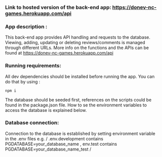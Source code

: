  ### Link to hosted version of the back-end app: https://donev-nc-games.herokuapp.com/api  



 ### App description :
 This back-end app provides API handling and requests to the database. Viewing, adding, updating or deleting reviews/comments is managed through 
 different URLs. More info on the functions and the APIs can be found at https://donev-nc-games.herokuapp.com/api

### Running requirements:
All dev dependencies should be installed before running the app. You can do that by using :
```
npm i
```
The database should be seeded first, references on the scripts could be found in the package.json file.
How to se the environment variables to access the database is explained below.

 ### Database connection:
 Connection to the database is established by setting environment variable in the .env files e.g. / .env.development contains PGDATABASE=your_database_name , env.test contains PGDATABASE=your_database_name_test /
